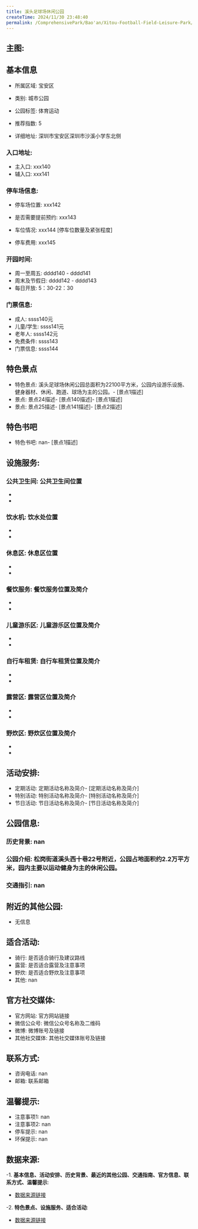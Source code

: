 ```yaml
---
title: 溪头足球场休闲公园
createTime: 2024/11/30 23:48:40
permalink: /ComprehensivePark/Bao'an/Xitou-Football-Field-Leisure-Park/
---
```


<!-- ## 游玩路径: -->

## 主图:
<ImageCard
image="https://cgj.sz.gov.cn/img/4/4005/4005935/10775166.png"
title= "溪头足球场休闲公园"
description= "松岗街道溪头西十巷22号附近，公园占地面积约2.2万平方米，园内主要以运动健身为主的休闲公园。"
date="2024/11/30"
href="/"
author="深圳公园"
/>

## 基本信息

- 所属区域: 宝安区

- 类别: 城市公园

- 公园标签: 体育运动

- 推荐指数: 5

- 详细地址: 深圳市宝安区深圳市沙溪小学东北侧

### 入口地址:
- 主入口: xxx140
- 辅入口: xxx141
### 停车场信息:
- 停车场位置: xxx142

- 是否需要提前预约: xxx143

- 车位情况: xxx144 [停车位数量及紧张程度]

- 停车费用: xxx145

### 开园时间:
- 周一至周五: dddd140 - dddd141
- 周末及节假日: dddd142 - dddd143
- 每日开放: 5：30-22：30

### 门票信息:
- 成人: ssss140元
- 儿童/学生: ssss141元
- 老年人: ssss142元
- 免费条件: ssss143
- 门票信息: ssss144
## 特色景点
- 特色景点: 溪头足球场休闲公园总面积为22100平方米，公园内设游乐设施、健身器材、休闲、跑道、球场为主的公园。- [景点1描述]
- 景点: 景点24描述- [景点140描述]- [景点1描述]
- 景点: 景点25描述- [景点141描述]- [景点2描述]
## 特色书吧
- 特色书吧: nan- [景点1描述]
## 设施服务:
### 公共卫生间: 公共卫生间位置
- 
- 
### 饮水机: 饮水处位置
- 
- 
### 休息区: 休息区位置
- 
- 
### 餐饮服务: 餐饮服务位置及简介
- 
- 
### 儿童游乐区: 儿童游乐区位置及简介
- 
- 
### 自行车租赁: 自行车租赁位置及简介
- 
- 
### 露营区: 露营区位置及简介
- 
- 
### 野炊区: 野炊区位置及简介

- 
- 
## 活动安排:
- 定期活动: 定期活动名称及简介- [定期活动名称及简介]
- 特别活动: 特别活动名称及简介- [特别活动名称及简介]
- 节日活动: 节日活动名称及简介- [节日活动名称及简介]
## 公园信息:
### 历史背景: nan
### 公园介绍: 松岗街道溪头西十巷22号附近，公园占地面积约2.2万平方米，园内主要以运动健身为主的休闲公园。
### 交通指引: nan

## 附近的其他公园:
- 无信息

## 适合活动:
- 骑行: 是否适合骑行及建议路线
- 露营: 是否适合露营及注意事项
- 野炊: 是否适合野炊及注意事项
- 其他: nan

## 官方社交媒体:
- 官方网站: 官方网站链接
- 微信公众号: 微信公众号名称及二维码
- 微博: 微博账号及链接
- 其他社交媒体: 其他社交媒体账号及链接

## 联系方式:
- 咨询电话: nan
- 邮箱: 联系邮箱

## 温馨提示:
- 注意事项1: nan
- 注意事项2: nan
- 停车提示: nan
- 环保提示: nan

## 数据来源:
-1. **基本信息、活动安排、历史背景、最近的其他公园、交通指南、官方信息、联系方式、温馨提示**:
- [数据来源链接](https://cgj.sz.gov.cn/xsmh/gysz/csgy/content/post_10775166.html)

-2. **特色景点、设施服务、适合活动**:
- [数据来源链接](https://cgj.sz.gov.cn/xsmh/gysz/csgy/content/post_10775166.html)

